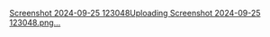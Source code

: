 [Screenshot 2024-09-25 123048](https://github.com/user-attachments/assets/5f20965b-7bb4-4b56-af82-3436cb7033a8)[Uploading Screenshot 2024-09-25 123048.png…]()
